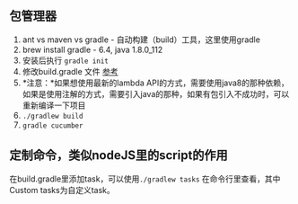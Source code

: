 ## 包管理器
1. ant vs maven vs gradle - 自动构建（build）工具，这里使用gradle
2. brew install gradle - 6.4, java 1.8.0_112
3. 安装后执行 ```gradle init```
4. 修改build.gradle 文件 [参考](https://cucumber.io/docs/installation/java/)
5. *注意：*如果想使用最新的lambda API的方式，需要使用java8的那种依赖，如果是使用注解的方式，需要引入java的那种，如果有包引入不成功时，可以重新编译一下项目
6. ```./gradlew build```
7. ```gradle cucumber```

## 定制命令，类似nodeJS里的script的作用
在build.gradle里添加task，可以使用```./gradlew tasks``` 在命令行里查看，其中Custom tasks为自定义task。

